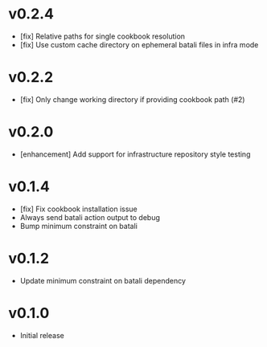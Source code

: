 # v0.2.4
* [fix] Relative paths for single cookbook resolution
* [fix] Use custom cache directory on ephemeral batali files in infra mode

# v0.2.2
* [fix] Only change working directory if providing cookbook path (#2)

# v0.2.0
* [enhancement] Add support for infrastructure repository style testing

# v0.1.4
* [fix] Fix cookbook installation issue
* Always send batali action output to debug
* Bump minimum constraint on batali

# v0.1.2
* Update minimum constraint on batali dependency

# v0.1.0
* Initial release

